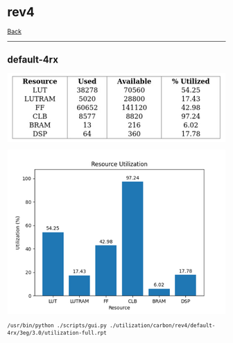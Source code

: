 # rev4

[Back](<../carbon.md>)

---

## default-4rx

<p align="center">
	<img src="../../../../images/carbon/rev4/default-4rx/3eg/3.0/table.jpg" />
</p>

<p align="center">
	<img src="../../../../images/carbon/rev4/default-4rx/3eg/3.0/graph.png" />
</p>

`/usr/bin/python ./scripts/gui.py ./utilization/carbon/rev4/default-4rx/3eg/3.0/utilization-full.rpt`

